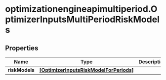 # optimizationengineapimultiperiod.OptimizerInputsMultiPeriodRiskModels

## Properties

Name | Type | Description | Notes
------------ | ------------- | ------------- | -------------
**riskModels** | [**[OptimizerInputsRiskModelForPeriods]**](OptimizerInputsRiskModelForPeriods.md) |  | [optional] 


